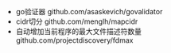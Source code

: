* go验证器 github.com/asaskevich/govalidator
* cidr切分 github.com/menglh/mapcidr
* 自动增加当前程序的最大文件描述符数量 github.com/projectdiscovery/fdmax